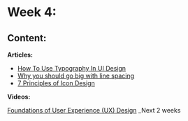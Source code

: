 # Week 4: 

## Content:

 **Articles:**
- [How To Use Typography In UI Design](https://careerfoundry.com/en/blog/ui-design/typography-ui-design/)
- [Why you should go big with line spacing](https://www.invisionapp.com/inside-design/line-spacing/?utm_source=global-search&fbclid=IwAR37mUr_oD41DcP5GlG0xc39IypnoWGfPvLmm9nRmAjXtq_kAKfbB7DfH5U)
- [7 Principles of Icon Design](https://uxdesign.cc/7-principles-of-icon-design-e7187539e4a2)

 **Videos:**


[Foundations of User Experience (UX) Design](https://www.coursera.org/learn/foundations-user-experience-design?specialization=google-ux-design) _Next 2 weeks
